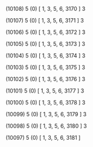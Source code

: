 (10108) 5 (0) [ 1, 3, 5, 6, 3170 ] 3 


(10107) 5 (0) [ 1, 3, 5, 6, 3171 ] 3 


(10106) 5 (0) [ 1, 3, 5, 6, 3172 ] 3 


(10105) 5 (0) [ 1, 3, 5, 6, 3173 ] 3 


(10104) 5 (0) [ 1, 3, 5, 6, 3174 ] 3 


(10103) 5 (0) [ 1, 3, 5, 6, 3175 ] 3 


(10102) 5 (0) [ 1, 3, 5, 6, 3176 ] 3 


(10101) 5 (0) [ 1, 3, 5, 6, 3177 ] 3 


(10100) 5 (0) [ 1, 3, 5, 6, 3178 ] 3 


(10099) 5 (0) [ 1, 3, 5, 6, 3179 ] 3 


(10098) 5 (0) [ 1, 3, 5, 6, 3180 ] 3 


(10097) 5 (0) [ 1, 3, 5, 6, 3181 ]  

